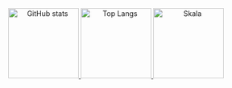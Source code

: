 <a href="https://github.com/MASHINKA34" target="_blank">
    <div align="center">
        <img
            src="https://github-readme-stats.vercel.app/api?username=MASHINKA34&theme=noctis_minimus&hide_title=true&count_private=true"
            alt="GitHub stats"
            height="140px"
        >
        <img
            src="https://github-readme-stats.vercel.app/api/top-langs/?username=MASHINKA34&layout=compact&theme=noctis_minimus&hide_title=true&count_private=true"
            alt="Top Langs"
            height="140px"
        >
        <img
            src="https://media1.tenor.com/m/QA_IqSKoWTcAAAAd/the-rock.gif"
            alt="Skala"
            height="140px"
    </div>
</a>
